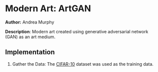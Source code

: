 # Modern Art: ArtGAN 

**Author:** Andrea Murphy 

**Description**: Modern art created using generative adversarial network (GAN) as an art medium.

## Implementation

 1. Gather the Data:
		The [CIFAR-10](https://www.cs.toronto.edu/~kriz/cifar.html) dataset was used as the training data.
		